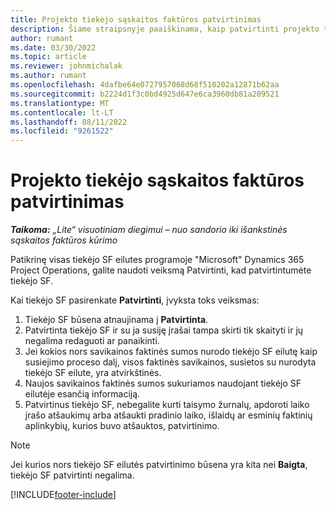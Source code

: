 ```yaml
---
title: Projekto tiekėjo sąskaitos faktūros patvirtinimas
description: Šiame straipsnyje paaiškinama, kaip patvirtinti projekto tiekėjo SF programoje "Microsoft" Dynamics 365 Project Operations ir projekto tiekėjo SF patvirtinimo finansinis poveikis.
author: rumant
ms.date: 03/30/2022
ms.topic: article
ms.reviewer: johnmichalak
ms.author: rumant
ms.openlocfilehash: 4dafbe64e0727957068d68f510202a12871b62aa
ms.sourcegitcommit: b2224d1f3c0bd4925d647e6ca3960db81a209521
ms.translationtype: MT
ms.contentlocale: lt-LT
ms.lasthandoff: 08/11/2022
ms.locfileid: "9261522"
---
```

# <a name="confirm-a-project-vendor-invoice"></a>Projekto tiekėjo sąskaitos faktūros patvirtinimas

_**Taikoma:** „Lite“ visuotiniam diegimui – nuo sandorio iki išankstinės sąskaitos faktūros kūrimo_

Patikrinę visas tiekėjo SF eilutes programoje "Microsoft" Dynamics 365 Project Operations, galite naudoti veiksmą Patvirtinti, kad patvirtintumėte tiekėjo SF.

Kai tiekėjo SF pasirenkate **Patvirtinti**, įvyksta toks veiksmas:

1. Tiekėjo SF būsena atnaujinama į **Patvirtinta**.
2. Patvirtinta tiekėjo SF ir su ja susiję įrašai tampa skirti tik skaityti ir jų negalima redaguoti ar panaikinti.
3. Jei kokios nors savikainos faktinės sumos nurodo tiekėjo SF eilutę kaip susiejimo proceso dalį, visos faktinės savikainos, susietos su nurodyta tiekėjo SF eilute, yra atvirkštinės.
4. Naujos savikainos faktinės sumos sukuriamos naudojant tiekėjo SF eilutėje esančią informaciją.
5. Patvirtinus tiekėjo SF, nebegalite kurti taisymo žurnalų, apdoroti laiko įrašo atšaukimų arba atšaukti pradinio laiko, išlaidų ar esminių faktinių aplinkybių, kurios buvo atšauktos, patvirtinimo.

> [!NOTE]
> Jei kurios nors tiekėjo SF eilutės patvirtinimo būsena yra kita nei **Baigta**, tiekėjo SF patvirtinti negalima.

[!INCLUDE[footer-include](../../includes/footer-banner.md)]
